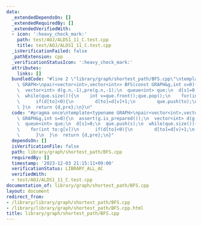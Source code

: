 ```yaml
---
data:
  _extendedDependsOn: []
  _extendedRequiredBy: []
  _extendedVerifiedWith:
  - icon: ':heavy_check_mark:'
    path: test/AOJ/ALDS1_11_C.test.cpp
    title: test/AOJ/ALDS1_11_C.test.cpp
  _isVerificationFailed: false
  _pathExtension: cpp
  _verificationStatusIcon: ':heavy_check_mark:'
  attributes:
    links: []
  bundledCode: "#line 2 \"library/graph/shortest_path/BFS.cpp\"\ntemplate<typename\
    \ GRAPH>\npair<vector<int>,vector<int>> BFS(const GRAPH&g,int s=0){\n  assert(g.is_prepared());\n\
    \  vector<int> d(g.n,-1),pre(g.n,-1);\n  queue<int> que;\n  d[s]=0;\n  que.push(s);\n\
    \  while(que.size()){\n    int v=que.front();que.pop();\n    for(int to:g[v])\n\
    \      if(d[to]<0){\n        d[to]=d[v]+1;\n        que.push(to);\n      }\n \
    \ }\n  return {d,pre};\n}\n"
  code: "#pragma once\ntemplate<typename GRAPH>\npair<vector<int>,vector<int>> BFS(const\
    \ GRAPH&g,int s=0){\n  assert(g.is_prepared());\n  vector<int> d(g.n,-1),pre(g.n,-1);\n\
    \  queue<int> que;\n  d[s]=0;\n  que.push(s);\n  while(que.size()){\n    int v=que.front();que.pop();\n\
    \    for(int to:g[v])\n      if(d[to]<0){\n        d[to]=d[v]+1;\n        que.push(to);\n\
    \      }\n  }\n  return {d,pre};\n}"
  dependsOn: []
  isVerificationFile: false
  path: library/graph/shortest_path/BFS.cpp
  requiredBy: []
  timestamp: '2023-12-03 21:15:11+09:00'
  verificationStatus: LIBRARY_ALL_AC
  verifiedWith:
  - test/AOJ/ALDS1_11_C.test.cpp
documentation_of: library/graph/shortest_path/BFS.cpp
layout: document
redirect_from:
- /library/library/graph/shortest_path/BFS.cpp
- /library/library/graph/shortest_path/BFS.cpp.html
title: library/graph/shortest_path/BFS.cpp
---
```

